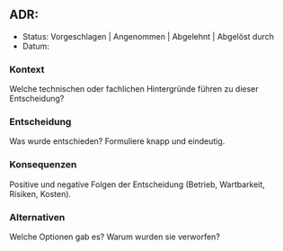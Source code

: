 ## ADR: <Titel>

- Status: Vorgeschlagen | Angenommen | Abgelehnt | Abgelöst durch <Nummer>
- Datum: <YYYY-MM-DD>

### Kontext
Welche technischen oder fachlichen Hintergründe führen zu dieser Entscheidung?

### Entscheidung
Was wurde entschieden? Formuliere knapp und eindeutig.

### Konsequenzen
Positive und negative Folgen der Entscheidung (Betrieb, Wartbarkeit, Risiken, Kosten).

### Alternativen
Welche Optionen gab es? Warum wurden sie verworfen?


